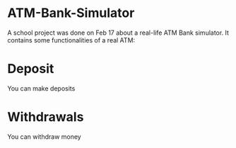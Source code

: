 # ATM-Bank-Simulator
A school project was done on Feb 17 about a real-life ATM Bank simulator.
It contains some functionalities of a real ATM:
# Deposit
You can make deposits
# Withdrawals
You can withdraw money
